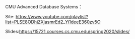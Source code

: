 
CMU Advanced Database Systems：

Site: https://www.youtube.com/playlist?list=PLSE8ODhjZXjasmrEd2_Yi1deeE360zv5O

Slides:https://15721.courses.cs.cmu.edu/spring2020/slides/
